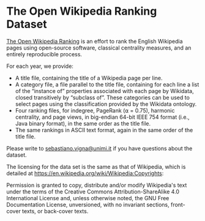 # The Open Wikipedia Ranking Dataset

[The Open Wikipedia Ranking](https://wikirank.di.unimi.it/) is an effort
to rank the English Wikipedia pages using open-source software, classical
centrality measures, and an entirely reproducible process.

For each year, we provide:

- A title file, containing the title of a Wikipedia page per
  line.
- A category file, a file parallel to the title file, containing for
  each line a list of the “instance of” properties associated with each
  page by Wikidata, closed transitively by “subclass of”. These
  categories can be used to select pages using the classification provided
  by the Wikidata ontology.
- Four ranking files, for indegree, PageRank (⍺ = 0.75), harmonic
  centrality, and page views, in big-endian 64-bit IEEE 754 format (i.e.,
  Java binary format), in the same order as the title file.
- The same rankings in ASCII text format, again in the same order
  of the title file.

Please write to sebastiano.vigna@unimi.it if you have questions about
the dataset.

The licensing for the data set is the same as that of Wikipedia, which
is detailed at https://en.wikipedia.org/wiki/Wikipedia:Copyrights:

Permission is granted to copy, distribute and/or modify Wikipedia's text under
the terms of the Creative Commons Attribution-ShareAlike 4.0 International
License and, unless otherwise noted, the GNU Free Documentation License,
unversioned, with no invariant sections, front-cover texts, or back-cover texts.
